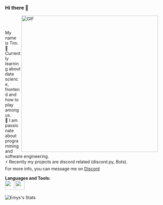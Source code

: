 ### Hi there 🌈

<img align="right" width="450px" alt="GIF" src="https://miro.medium.com/max/480/0*tWkX7jycteZn1qbC.gif" />
<br>

<br> My name is Tim. 
<br> 🔭 Currently learning about data science, frontend and how to play among us.
<br> 🌱 I am passionate about programming and software engineering.
<br> ⚡ Recently my projects are discord related (discord.py, Bots).
<br> For more info, you can message me on [Discord](https://discord.com/channels/@me/752944454993969212/)

**Languages and Tools:**  
<code><img height="30" src="https://www.iconfinder.com/data/icons/logos-and-brands-adobe/512/267_Python-512.png"></code>
<code><img height="30" src="https://www.flaticon.com/svg/static/icons/svg/226/226777.svg"></code>

![Emys's Stats](https://github-readme-stats.vercel.app/api?username=shizdev&show_icons=true&theme=radical)

